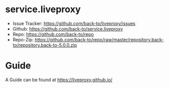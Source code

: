 # service.liveproxy

- Issue Tracker: https://github.com/back-to/liveproxy/issues
- Github: https://github.com/back-to/service.liveproxy
- Repo: https://github.com/back-to/repo
- Repo-Zip: https://github.com/back-to/repo/raw/master/repository.back-to/repository.back-to-5.0.0.zip

# Guide

A Guide can be found at https://liveproxy.github.io/
